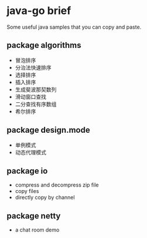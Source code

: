 # java-go brief
Some useful java samples that you can copy and paste. 
## package algorithms
* 冒泡排序
* 分治法快速排序
* 选择排序
* 插入排序
* 生成斐波那契数列
* 滑动窗口查找
* 二分查找有序数组
* 希尔排序
## package design.mode
* 单例模式
* 动态代理模式
## package io
* compress and decompress zip file
* copy files
* directly copy by channel
## package netty
* a chat room demo


